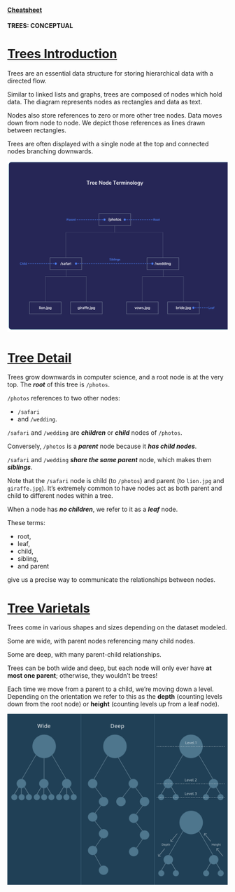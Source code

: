 #### [Cheatsheet](https://www.codecademy.com/learn/complex-data-structures/modules/cspath-trees/cheatsheet)

#### TREES: CONCEPTUAL

# [Trees Introduction](https://www.codecademy.com/courses/complex-data-structures/lessons/learn-trees-general/exercises/general-trees-intro)

Trees are an essential data structure for storing hierarchical data with a directed flow.

Similar to linked lists and graphs, trees are composed of nodes which hold data. 
The diagram represents nodes as rectangles and data as text.

Nodes also store references to zero or more other tree nodes. 
Data moves down from node to node. 
We depict those references as lines drawn between rectangles.

Trees are often displayed with a single node at the top and connected nodes branching downwards.

![Tree](TreeNode.svg)

# [Tree Detail](https://www.codecademy.com/courses/complex-data-structures/lessons/learn-trees-general/exercises/general-trees-detail)

Trees grow downwards in computer science, and a root node is at the very top. 
The ***root*** of this tree is `/photos`.

`/photos` references to two other nodes: 
* `/safari` 
* and `/wedding`. 

`/safari` and `/wedding` are ***children*** or ***child*** nodes of `/photos`.

Conversely, `/photos` is a ***parent*** node because it ***has child nodes***.

`/safari` and `/wedding` ***share the same parent*** node, which makes them ***siblings***.

Note that the `/safari` node is child (to `/photos`) and parent (to `lion.jpg` and `giraffe.jpg`). 
It’s extremely common to have nodes act as both parent and child to different nodes within a tree.

When a node has ***no children***, we refer to it as a ***leaf*** node.

These terms: 
* root, 
* leaf, 
* child, 
* sibling, 
* and parent 

give us a precise way to communicate the relationships between nodes.

# [Tree Varietals](https://www.codecademy.com/courses/complex-data-structures/lessons/learn-trees-general/exercises/general-trees-varietals)

Trees come in various shapes and sizes depending on the dataset modeled.

Some are wide, with parent nodes referencing many child nodes.

Some are deep, with many parent-child relationships.

Trees can be both wide and deep, but each node will only ever have **at most one parent**; 
otherwise, they wouldn’t be trees!

Each time we move from a parent to a child, we’re moving down a level. 
Depending on the orientation we refer to this as the **depth** (counting levels down from the root node) or **height** (counting levels up from a leaf node).

![Tree varietals](cs_tree_varietals.svg)


















